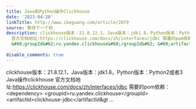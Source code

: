 ```yaml
---
title: Java和Python操作Clickhouse
date: '2023-04-20'
linkTitle: http://www.ikeguang.com/article/2079
source: 等待下一个秋
description: clickhouse版本：21.8.12.1，Java版本：jdk1.8，Python版本：Python2或者3 Java操作clickhouse
  官方文档地址:https://clickhouse.com/docs/zh/interfaces/jdbc 需要的pom依赖： &#60;dependency&#62;
  &#60;groupId&#62;ru.yandex.clickhouse&#60;/groupId&#62; &#60;artifactId&#62;clickhouse-jdbc&#60;/artifactId&#038;gt
  ...
disable_comments: true
---
```

clickhouse版本：21.8.12.1，Java版本：jdk1.8，Python版本：Python2或者3 Java操作clickhouse 官方文档地址:https://clickhouse.com/docs/zh/interfaces/jdbc 需要的pom依赖： &#60;dependency&#62; &#60;groupId&#62;ru.yandex.clickhouse&#60;/groupId&#62; &#60;artifactId&#62;clickhouse-jdbc&#60;/artifactId&#038;gt ...